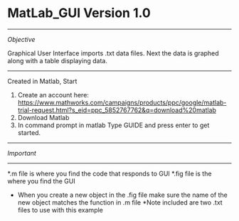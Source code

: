 # MatLab_GUI Version 1.0
***********
*Objective*

Graphical User Interface imports .txt data files. Next the data is graphed along with a table displaying data. 




****************************
Created in Matlab, Start

1. Create an account here: https://www.mathworks.com/campaigns/products/ppc/google/matlab-trial-request.html?s_eid=ppc_5852767762&q=download%20matlab
2. Download Matlab 
3. In command prompt in matlab Type GUIDE and press enter to get started. 




***********
*Important*
***********
*.m file is where you find the code that responds to GUI
*.fig file is the where you find the GUI
* When you create a new object in the .fig file make sure the name of the new object matches the function in .m file
*Note included are two .txt files to use with this example
